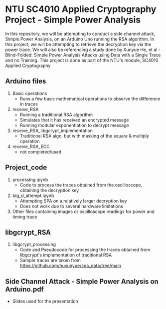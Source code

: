 # NTU SC4010 Applied Cryptography Project - Simple Power Analysis
In this repository, we will be attempting to conduct a side channel attack, Simple Power Analysis, on an Arduino Uno running the RSA algorithm. In this project, we will be attempting to retrieve the decryption key via the power trace. We will also be referencing a study done by Xunyue He, et al - Blind-Folded: Simple Power Analysis Attacks using Data with a Single Trace and no Training.
This project is done as part of the NTU's module, SC4010 Applied Cryptography

## Arduino files
1) Basic operations
   - Runs a few basic mathematical operations to observe the difference in traces
2) receive_RSA
   - Running a traditional RSA algorithm
   - Simulates that it has received an encrypted message
   - Running modular exponentiation to decrypt message
3) receive_RSA_libgcrypt_implementation
   - Traditional RSA algo, but with masking of the square & multiply operation
4) receive_RSA_ECC
   - not completed/used

## Project_code
1) processing.ipynb
   - Code to process the traces obtained from the oscilloscope, obtaining the decryption key
2) big_d_attempt.ipynb
   - Attempting SPA on a relatively larger decryption key
   - Does not work due to several hardware limitations
3) Other files containing images or oscilloscope readings for power and timing trace

## libgcrypt_RSA
1) libgcrypt_processing
   - Code and Pseudocode for processing the traces obtained from libgcrypt's implementation of traditional RSA
   - Sample traces are taken from https://github.com/huxunyue/spa_data/tree/main

## Side Channel Attack - Simple Power Analysis on Arduino.pdf
- Slides used for the presentation
